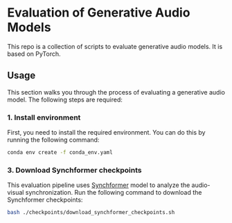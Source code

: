 # Evaluation of Generative Audio Models

This repo is a collection of scripts to evaluate generative audio models. It is based on PyTorch.

## Usage

This section walks you through the process of evaluating a generative audio model. The following steps are required:

### 1. Install environment

First, you need to install the required environment. You can do this by running the following command:

```bash
conda env create -f conda_env.yaml
```

### 3. Download Synchformer checkpoints

This evaluation pipeline uses [Synchformer](https://github.com/v-iashin/Synchformer) model to analyze the audio-visual synchronization. Run the following command to download the Synchformer checkpoints:

```bash
bash ./checkpoints/download_synchformer_checkpoints.sh
```
